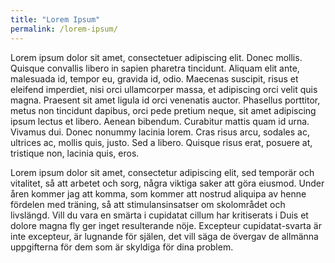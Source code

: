 ```yaml
---
title: "Lorem Ipsum"
permalink: /lorem-ipsum/
---
```


Lorem ipsum dolor sit amet, consectetuer adipiscing elit. Donec mollis. Quisque convallis libero in sapien pharetra tincidunt. Aliquam elit ante, malesuada id, tempor eu, gravida id, odio. Maecenas suscipit, risus et eleifend imperdiet, nisi orci ullamcorper massa, et adipiscing orci velit quis magna. Praesent sit amet ligula id orci venenatis auctor. Phasellus porttitor, metus non tincidunt dapibus, orci pede pretium neque, sit amet adipiscing ipsum lectus et libero. Aenean bibendum. Curabitur mattis quam id urna. Vivamus dui. Donec nonummy lacinia lorem. Cras risus arcu, sodales ac, ultrices ac, mollis quis, justo. Sed a libero. Quisque risus erat, posuere at, tristique non, lacinia quis, eros.


Lorem ipsum dolor sit amet, consectetur adipiscing elit, sed temporär och vitalitet, så att arbetet och sorg, några viktiga saker att göra eiusmod. Under åren kommer jag att komma, som kommer att nostrud aliquipa av henne fördelen med träning, så att stimulansinsatser om skolområdet och livslängd. Vill du vara en smärta i cupidatat cillum har kritiserats i Duis et dolore magna fly ger inget resulterande nöje. Excepteur cupidatat-svarta är inte excepteur, är lugnande för själen, det vill säga de övergav de allmänna uppgifterna för dem som är skyldiga för dina problem.
